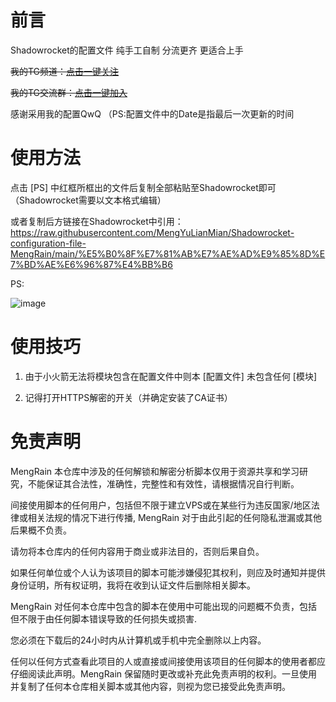 # 前言
Shadowrocket的配置文件 纯手工自制 分流更齐 更适合上手

~~我的TG频道：[点击一键关注](https://t.me/mengyulianmian)~~

~~我的TG交流群：[点击一键加入](https://t.me/mengdelaochao)~~


感谢采用我的配置QwQ  （PS:配置文件中的Date是指最后一次更新的时间

# 使用方法
点击 [PS] 中红框所框出的文件后复制全部粘贴至Shadowrocket即可（Shadowrocket需要以文本格式编辑）

或者复制后方链接在Shadowrocket中引用：https://raw.githubusercontent.com/MengYuLianMian/Shadowrocket-configuration-file-MengRain/main/%E5%B0%8F%E7%81%AB%E7%AE%AD%E9%85%8D%E7%BD%AE%E6%96%87%E4%BB%B6

PS:

![image](https://user-images.githubusercontent.com/89105781/184539595-63ecb967-5df1-4393-a5de-a584945d684a.png)


# 使用技巧
1.  由于小火箭无法将模块包含在配置文件中则本 [配置文件] 未包含任何 [模块] 

2.  记得打开HTTPS解密的开关（并确定安装了CA证书）

# 免责声明
MengRain 本仓库中涉及的任何解锁和解密分析脚本仅用于资源共享和学习研究，不能保证其合法性，准确性，完整性和有效性，请根据情况自行判断。

间接使用脚本的任何用户，包括但不限于建立VPS或在某些行为违反国家/地区法律或相关法规的情况下进行传播, MengRain 对于由此引起的任何隐私泄漏或其他后果概不负责。

请勿将本仓库内的任何内容用于商业或非法目的，否则后果自负。

如果任何单位或个人认为该项目的脚本可能涉嫌侵犯其权利，则应及时通知并提供身份证明，所有权证明，我将在收到认证文件后删除相关脚本。

MengRain 对任何本仓库中包含的脚本在使用中可能出现的问题概不负责，包括但不限于由任何脚本错误导致的任何损失或损害.

您必须在下载后的24小时内从计算机或手机中完全删除以上内容。

任何以任何方式查看此项目的人或直接或间接使用该项目的任何脚本的使用者都应仔细阅读此声明。MengRain 保留随时更改或补充此免责声明的权利。一旦使用并复制了任何本仓库相关脚本或其他内容，则视为您已接受此免责声明。

